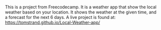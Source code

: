 This is a project from Freecodecamp. It is a weather app that show the local weather based on your location. It shows the weather at the given time, and a forecast for the next 6 days. A live project is found at: https://tomstrand.github.io/Local-Weather-app/
